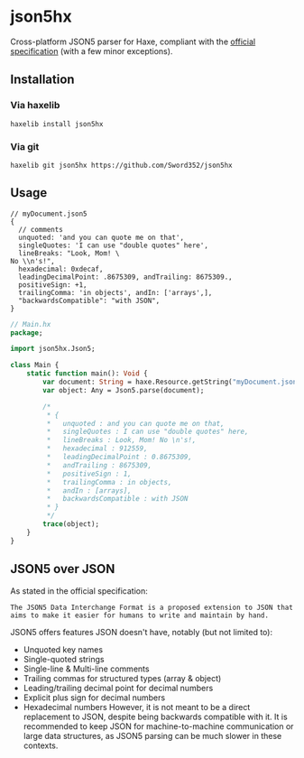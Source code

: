 # json5hx

Cross-platform JSON5 parser for Haxe, compliant with the [official specification](https://spec.json5.org/) (with a few minor exceptions).

## Installation
### Via haxelib
`haxelib install json5hx`
### Via git
`haxelib git json5hx https://github.com/Sword352/json5hx`

## Usage
```json5
// myDocument.json5
{
  // comments
  unquoted: 'and you can quote me on that',
  singleQuotes: 'I can use "double quotes" here',
  lineBreaks: "Look, Mom! \
No \\n's!",
  hexadecimal: 0xdecaf,
  leadingDecimalPoint: .8675309, andTrailing: 8675309.,
  positiveSign: +1,
  trailingComma: 'in objects', andIn: ['arrays',],
  "backwardsCompatible": "with JSON",
}
```
```haxe
// Main.hx
package;

import json5hx.Json5;

class Main {
    static function main(): Void {
        var document: String = haxe.Resource.getString("myDocument.json5");
        var object: Any = Json5.parse(document);

        /*
         * {
         *   unquoted : and you can quote me on that,
         *   singleQuotes : I can use "double quotes" here,
         *   lineBreaks : Look, Mom! No \n's!,
         *   hexadecimal : 912559,
         *   leadingDecimalPoint : 0.8675309,
         *   andTrailing : 8675309,
         *   positiveSign : 1,
         *   trailingComma : in objects,
         *   andIn : [arrays],
         *   backwardsCompatible : with JSON
         * }
         */
        trace(object);
    }
}
```

## JSON5 over JSON
As stated in the official specification:
```
The JSON5 Data Interchange Format is a proposed extension to JSON that aims to make it easier for humans to write and maintain by hand.
```
JSON5 offers features JSON doesn't have, notably (but not limited to):
- Unquoted key names
- Single-quoted strings
- Single-line & Multi-line comments
- Trailing commas for structured types (array & object)
- Leading/trailing decimal point for decimal numbers
- Explicit plus sign for decimal numbers
- Hexadecimal numbers
However, it is not meant to be a direct replacement to JSON, despite being backwards compatible with it.
It is recommended to keep JSON for machine-to-machine communication or large data structures, as JSON5 parsing can be much slower in these contexts.
